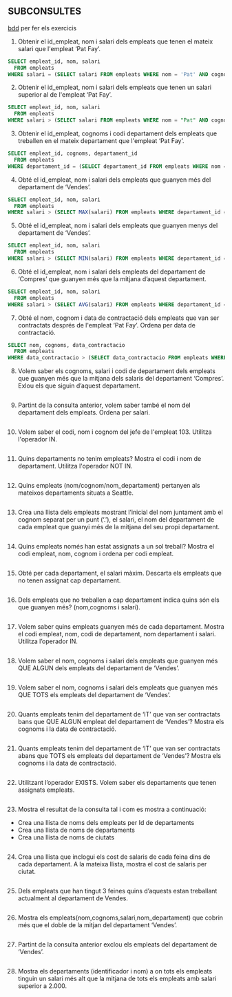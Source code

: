 ## SUBCONSULTES
[bdd](https://github.com/bielsoler23/M02-Base-de-dades/tree/main/.sql/bbdd_rrhh.sql) per fer els exercicis

1. Obtenir el id_empleat, nom i salari dels empleats que tenen el mateix salari que l'empleat ‘Pat Fay’.
```sql
SELECT empleat_id, nom, salari
  FROM empleats
WHERE salari = (SELECT salari FROM empleats WHERE nom = 'Pat' AND cognoms = 'Fay');

```
2. Obtenir el id_empleat, nom i salari dels empleats que tenen un salari superior al de l'empleat ‘Pat Fay’.
```sql
SELECT empleat_id, nom, salari
  FROM empleats
WHERE salari > (SELECT salari FROM empleats WHERE nom = "Pat" AND cognoms = "Fay");
```
3. Obtenir el id_empleat, cognoms i codi departament dels empleats que treballen en el mateix departament que l'empleat ‘Pat Fay’.
```sql
SELECT empleat_id, cognoms, departament_id
  FROM empleats
WHERE departament_id = (SELECT departament_id FROM empleats WHERE nom = "Pat" AND cognoms = "Fay");
```
4. Obté el id_empleat, nom i salari dels empleats que guanyen més del departament de ‘Vendes’.
```sql
SELECT empleat_id, nom, salari
  FROM empleats
WHERE salari > (SELECT MAX(salari) FROM empleats WHERE departament_id = (SELECT departament_id FROM departaments WHERE nom = 'Vendes'));

```
5. Obté el id_empleat, nom i salari dels empleats que guanyen menys del departament de ‘Vendes’.
```sql
SELECT empleat_id, nom, salari
  FROM empleats
WHERE salari > (SELECT MIN(salari) FROM empleats WHERE departament_id = (SELECT departament_id FROM departaments WHERE nom = 'Vendes'));

```
6. Obté el id_empleat, nom i salari dels empleats del departament de ‘Compres’ que guanyen més que la mitjana d’aquest departament.
```sql
SELECT empleat_id, nom, salari
  FROM empleats
WHERE salari > (SELECT AVG(salari) FROM empleats WHERE departament_id = (SELECT departament_id FROM departaments WHERE nom = 'Compres'));

```
7. Obté el nom, cognom i data de contractació dels empleats que van ser contractats després de l'empleat ‘Pat Fay’. Ordena per data de contractació.
```sql
SELECT nom, cognoms, data_contractacio
  FROM empleats
WHERE data_contractacio > (SELECT data_contractacio FROM empleats WHERE nom = "Pat" AND cognoms = "Fay");
```
8. Volem saber els cognoms, salari i codi de departament dels empleats que guanyen més que la mitjana dels salaris del departament ‘Compres’. Exlou els que siguin d’aquest departament.
```sql

```
9. Partint de la consulta anterior, volem saber també el nom del departament dels empleats. Ordena per salari.
```sql

```
10. Volem saber el codi, nom i cognom del jefe de l'empleat 103. Utilitza l'operador IN.
```sql

```
11. Quins departaments no tenim empleats? Mostra el codi i nom de departament. Utilitza l'operador NOT IN.
```sql

```
12. Quins empleats (nom/cognom/nom_departament)  pertanyen als mateixos departaments situats a Seattle.
```sql

```
13. Crea una llista dels empleats mostrant l’inicial del nom juntament amb el cognom separat per un punt (‘.’), el salari, el nom del departament de cada empleat que guanyi més de la mitjana del seu propi departament.
```sql

```
14. Quins empleats només han estat assignats a un sol treball? Mostra el codi empleat, nom, cognom i ordena per codi empleat.  
```sql

```
15. Obté per cada departament, el salari màxim. Descarta els empleats que no tenen assignat cap departament.
```sql

```
16.  Dels empleats que no treballen a cap departament indica quins són els que guanyen més? (nom,cognoms i salari).
```sql

```
17.  Volem saber quins empleats guanyen més de cada departament. Mostra el codi empleat, nom, codi de departament, nom departament i salari. Utilitza l’operador IN.
```sql

```
18. Volem saber el nom, cognoms i salari dels empleats que guanyen més QUE ALGUN dels empleats del departament  de ‘Vendes’. 
```sql

```
19. Volem saber el nom, cognoms i salari dels empleats que guanyen més QUE TOTS els empleats del departament de ‘Vendes’.
```sql

```
20. Quants empleats tenim del departament de ‘IT’ que van ser contractats bans que QUE ALGUN empleat del departament de ‘Vendes’? Mostra els cognoms i la data de contractació.
```sql

```
21. Quants empleats tenim del departament de ‘IT’ que van ser contractats abans que TOTS els empleats del departament de ‘Vendes’? Mostra els cognoms i la data de contractació.
```sql

```
22. Utilitzant l’operador EXISTS. Volem saber els departaments que tenen assignats empleats.
```sql

```
23. Mostra el resultat de la consulta tal i com es mostra a continuació:
- Crea una llista de noms dels empleats per Id de departaments
- Crea una llista de noms de departaments
- Crea una llista de noms de ciutats

```sql

```
24. Crea una llista que inclogui els cost de salaris de cada feina dins de cada departament. A la mateixa llista, mostra el cost de salaris per ciutat.
```sql

```
25. Dels empleats que han tingut 3 feines quins d’aquests estan treballant actualment al departament de Vendes.
```sql

```
26. Mostra els empleats(nom,cognoms,salari,nom_departament) que cobrin més que el doble de la mitjan del departament ‘Vendes’.
```sql

```
27. Partint de la consulta anterior exclou els empleats del departament de ‘Vendes’.
```sql

```
28. Mostra els departaments (identificador i nom) a on tots els empleats tinguin un salari més alt que la mitjana de tots els empleats amb salari superior a 2.000.
```sql

``` 
